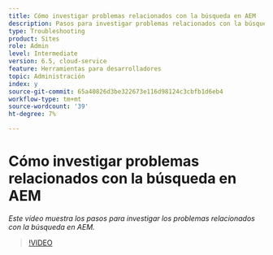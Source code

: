 ```yaml
---
title: Cómo investigar problemas relacionados con la búsqueda en AEM
description: Pasos para investigar problemas relacionados con la búsqueda
type: Troubleshooting
product: Sites
role: Admin
level: Intermediate
version: 6.5, cloud-service
feature: Herramientas para desarrolladores
topic: Administración
index: y
source-git-commit: 65a40826d3be322673e116d98124c3cbfb1d6eb4
workflow-type: tm+mt
source-wordcount: '39'
ht-degree: 7%

---
```



# Cómo investigar problemas relacionados con la búsqueda en AEM

*Este vídeo muestra los pasos para investigar los problemas relacionados con la búsqueda en AEM.*

>[!VIDEO](https://video.tv.adobe.com/v/335467?quality=9&learn=on)